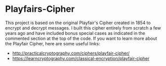 # Playfairs-Cipher

This project is based on the original Playfair's Cipher created in 1854 to encrypt and decrypt messages. I built this cipher entirely from scratch a few years ago and have included bonus special cases as indicated in the commented section at the top of the code. If you want to learn more about the Playfair Cipher, here are some useful links: 
- http://practicalcryptography.com/ciphers/playfair-cipher/
- https://learncryptography.com/classical-encryption/playfair-cipher
